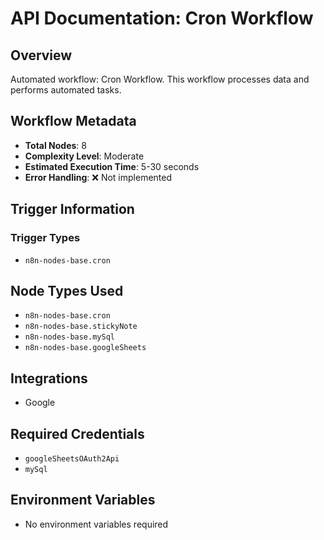 # API Documentation: Cron Workflow

## Overview
Automated workflow: Cron Workflow. This workflow processes data and performs automated tasks.

## Workflow Metadata
- **Total Nodes**: 8
- **Complexity Level**: Moderate
- **Estimated Execution Time**: 5-30 seconds
- **Error Handling**: ❌ Not implemented

## Trigger Information
### Trigger Types
- `n8n-nodes-base.cron`

## Node Types Used
- `n8n-nodes-base.cron`
- `n8n-nodes-base.stickyNote`
- `n8n-nodes-base.mySql`
- `n8n-nodes-base.googleSheets`

## Integrations
- Google

## Required Credentials
- `googleSheetsOAuth2Api`
- `mySql`

## Environment Variables
- No environment variables required
